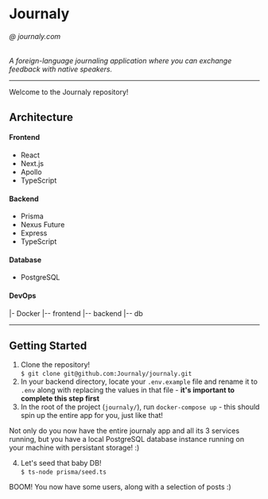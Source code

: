 # Journaly

###### @ journaly.com

_A foreign-language journaling application where you can exchange feedback with native speakers._

---

Welcome to the Journaly repository!

## Architecture

#### Frontend

- React
- Next.js
- Apollo
- TypeScript

#### Backend

- Prisma
- Nexus Future
- Express
- TypeScript

#### Database

- PostgreSQL

#### DevOps

|- Docker
|-- frontend
|-- backend
|-- db

---

## Getting Started

1. Clone the repository!  
   `$ git clone git@github.com:Journaly/journaly.git`
2. In your backend directory, locate your `.env.example` file and rename it to `.env` along with replacing the values in that file - **it's important to complete this step first**
3. In the root of the project (`journaly/`), run `docker-compose up` - this should spin up the entire app for you, just like that!

Not only do you now have the entire journaly app and all its 3 services running, but you have a local PostgreSQL database instance running on your machine with persistant storage! :)

4. Let's seed that baby DB!  
   `$ ts-node prisma/seed.ts`

BOOM! You now have some users, along with a selection of posts :)
